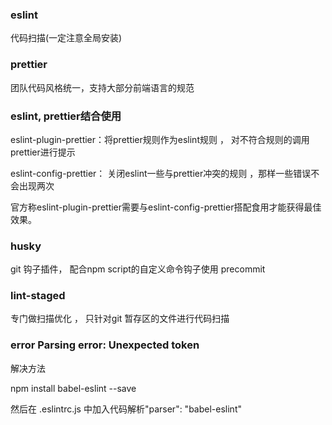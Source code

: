 ### eslint

代码扫描(一定注意全局安装)

### prettier

团队代码风格统一，支持大部分前端语言的规范

### eslint, prettier结合使用
eslint-plugin-prettier：将prettier规则作为eslint规则 ， 对不符合规则的调用prettier进行提示

eslint-config-prettier： 关闭eslint一些与prettier冲突的规则 ，那样一些错误不会出现两次

官方称eslint-plugin-prettier需要与eslint-config-prettier搭配食用才能获得最佳效果。

### husky

git 钩子插件， 配合npm script的自定义命令钩子使用 precommit

### lint-staged

专门做扫描优化 ， 只针对git 暂存区的文件进行代码扫描

### error  Parsing error: Unexpected token

解决方法

npm install babel-eslint --save

然后在 .eslintrc.js 中加入代码解析"parser": "babel-eslint" 